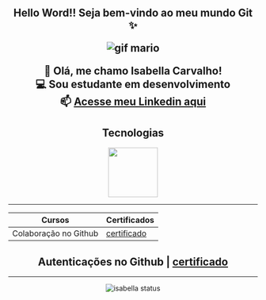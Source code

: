<center><h2>Hello Word!!  Seja bem-vindo ao meu mundo Git ✨



![gif mario](https://media.tenor.com/rFYtETFUBMUAAAAj/mario-bros.gif)


🦋  Olá, me chamo Isabella Carvalho!<br>
💻 Sou estudante em desenvolvimento <br>
📫 [Acesse meu Linkedin aqui](https://www.linkedin.com/in/isabella-carvalho-a0a58524b/)

Tecnologias
------
<img src= "https://cdn.jsdelivr.net/gh/devicons/devicon@latest/icons/bower/bower-original.svg" width="100px" >

------
|Cursos       |  Certificados
|-------------|---------------|
Colaboração no Github | [certificado](https://www.dio.me/certificate/CIVZCGSR/share)

Autenticações no Github | [certificado](https://www.dio.me/certificate/PKDCFMUK/share)
--------

------


![isabella status ](https://github-readme-stats.vercel.app/api?username=isa-carvalho&show_icons=true&theme=radical)
<!--
**isa-carvalho/isa-carvalho** is a ✨ _special_ ✨ repository because its `README.md` (this file) appears on your GitHub profile.

Here are some ideas to get you started:

- 🔭 I’m currently working on ...
- 🌱 I’m currently learning ...
- 👯 I’m looking to collaborate on ...
- 🤔 I’m looking for help with ...
- 💬 Ask me about ...
- 📫 How to reach me: ...
- 😄 Pronouns: ...
- ⚡ Fun fact: ...
-->
